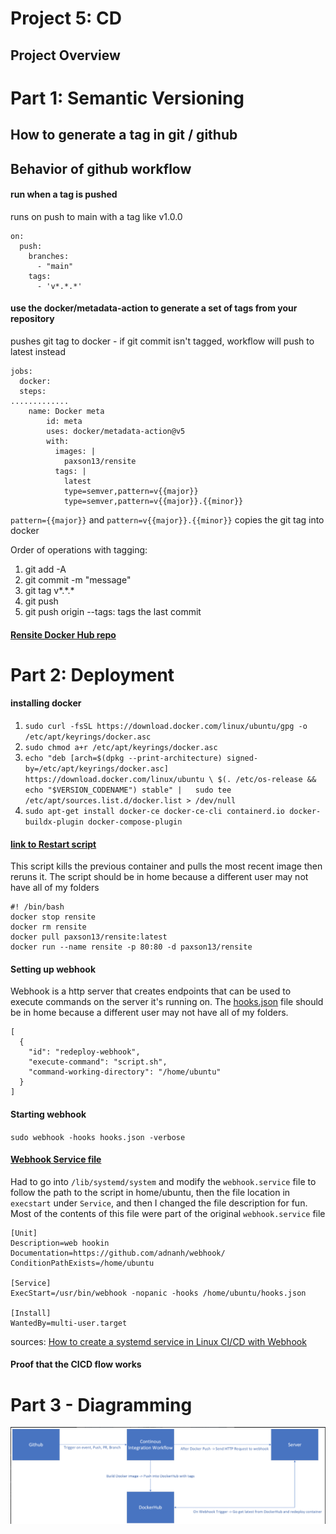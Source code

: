 # Project 5: CD
## Project Overview

# Part 1: Semantic Versioning
## How to generate a tag in git / github

## Behavior of github workflow
#### run when a tag is pushed
runs on push to main with a tag like v1.0.0
``` 
on:
  push:
    branches:
      - "main"
    tags:
      - 'v*.*.*'
```

#### use the docker/metadata-action to generate a set of tags from your repository
pushes git tag to docker - if git commit isn't tagged, workflow will push to latest instead
``` 
jobs:
  docker:
  steps:
.............
    name: Docker meta
        id: meta
        uses: docker/metadata-action@v5
        with:
          images: |
            paxson13/rensite
          tags: |
            latest
            type=semver,pattern=v{{major}}
            type=semver,pattern=v{{major}}.{{minor}}
```
`pattern={{major}}` and `pattern=v{{major}}.{{minor}}` copies the git tag into docker

Order of operations with tagging:
1. git add -A
2. git commit -m "message"
3. git tag v*.\*.*
4. git push
5. git push origin --tags: tags the last commit

#### [Rensite Docker Hub repo](https://hub.docker.com/repository/docker/paxson13/rensite/general)

# Part 2: Deployment
#### installing docker
1. `sudo curl -fsSL https://download.docker.com/linux/ubuntu/gpg -o /etc/apt/keyrings/docker.asc`
2. `sudo chmod a+r /etc/apt/keyrings/docker.asc`
3. `echo "deb [arch=$(dpkg --print-architecture) signed-by=/etc/apt/keyrings/docker.asc] https://download.docker.com/linux/ubuntu \ $(. /etc/os-release && echo "$VERSION_CODENAME") stable" |   sudo tee /etc/apt/sources.list.d/docker.list > /dev/null`
4. `sudo apt-get install docker-ce docker-ce-cli containerd.io docker-buildx-plugin docker-compose-plugin`

#### [link to Restart script](./deployment/script.sh)
This script kills the previous container and pulls the most recent image then reruns it. The script should be in home because a different user may not have all of my folders
``` 
#! /bin/bash
docker stop rensite
docker rm rensite
docker pull paxson13/rensite:latest
docker run --name rensite -p 80:80 -d paxson13/rensite
```

#### Setting up webhook 
Webhook is a http server that creates endpoints that can be used to execute commands on the server it's running on. The [hooks.json](deployment/hooks.json) file should be in home because a different user may not have all of my folders.

``` 
[
  {
    "id": "redeploy-webhook",
    "execute-command": "script.sh",
    "command-working-directory": "/home/ubuntu"
  }
]
```

#### Starting webhook
`sudo webhook -hooks hooks.json -verbose`
#### [Webhook Service file ](deployment/webhook.service)
Had to go into `/lib/systemd/system` and modify the `webhook.service` file to follow the path to the script in home/ubuntu, then the file location in `execstart` under `Service`, and then I changed the file description for fun.
Most of the contents of this file were part of the original `webhook.service` file
``` 
[Unit]
Description=web hookin
Documentation=https://github.com/adnanh/webhook/
ConditionPathExists=/home/ubuntu

[Service]
ExecStart=/usr/bin/webhook -nopanic -hooks /home/ubuntu/hooks.json

[Install]
WantedBy=multi-user.target
```

sources: 
[How to create a systemd service in Linux ](https://linuxhandbook.com/create-systemd-services/)
[CI/CD with Webhook](https://hub.analythium.io/docs/shinyproxy-webhook/)

#### Proof that the CICD flow works

# Part 3 - Diagramming
![diagram](diagram.png)
